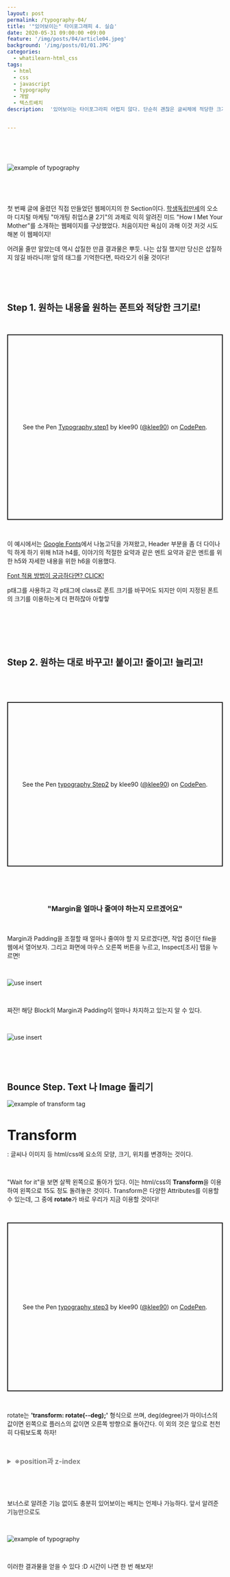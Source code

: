 ```yaml
---
layout: post
permalink: /typography-04/
title: '"있어보이는" 타이포그래피 4. 실습'
date: 2020-05-31 09:00:00 +09:00
feature: '/img/posts/04/article04.jpeg'
background: '/img/posts/01/01.JPG'
categories:
  - whatilearn-html_css
tags:
  - html
  - css
  - javascript
  - typography
  - 개발
  - 텍스트배치
description:  '있어보이는 타이포그라피 어렵지 않다. 단순히 괜찮은 글씨체에 적당한 크기를 가진 글씨들을 알맞게 배치하면 완성할 수 있다. 타이포그라피 그 네 번째, 직접 해보자.'


---
```


​     

​     

![example of typography](/img/posts/04/article4.png)

​     

​     

첫 번째 글에 올렸던 직접 만들었던 웹페이지의 한 Section이다. [학생독립만세](hakdokman.com)의 오소마 디지털 마케팅 "마개팅 취업스쿨 2기"의 과제로 익히 알려진 미드 "How I Met Your Mother"를 소개하는 웹페이지를 구상했었다. 처음이지만 욕심이 과해 이것 저것 시도해본 이 웹페이지!

어려울 줄만 알았는데 역시 삽질한 만큼 결과물은 뿌듯. 나는 삽질 했지만 당신은 삽질하지 않길 바라니까! 앞의 태그를 기억한다면, 따라오기 쉬울 것이다!

​     

​     

## Step 1. 원하는 내용을 원하는 폰트와 적당한 크기로!

​     

<p class="codepen" data-height="432" data-theme-id="dark" data-default-tab="html,result" data-user="klee90" data-slug-hash="eYpqoZX" style="height: 432px; box-sizing: border-box; display: flex; align-items: center; justify-content: center; border: 2px solid; margin: 1em 0; padding: 1em;" data-pen-title="Typography step1">
  <span>See the Pen <a href="https://codepen.io/klee90/pen/eYpqoZX">
  Typography step1</a> by klee90 (<a href="https://codepen.io/klee90">@klee90</a>)
  on <a href="https://codepen.io">CodePen</a>.</span>
</p>
<script async src="https://static.codepen.io/assets/embed/ei.js"></script>


​     

이 예시에서는 [Google Fonts](fonts.google.com)에서 나눔고딕을 가져왔고, Header 부분을 좀 더 다이나믹 하게 하기 위해 h1과 h4를, 이야기의 적절한 요약과 같은 멘트 요약과 같은 멘트를 위한 h5와 자세한 내용을 위한 h6을 이용했다.

<span style="color: gray;">[Font 적용 방법이 궁금하다면? CLICK!](https://whatiproject.com/typography-01/)</span>

p태그를 사용하고 각 p태그에 class로 폰트 크기를 바꾸어도 되지만 이미 지정된 폰트의 크기를 이용하는게 더 편하잖아 아핳핳

​      

​        

   

​     

## Step 2. 원하는 대로 바꾸고! 붙이고! 줄이고! 늘리고!

​          

​             

<p class="codepen" data-height="383" data-theme-id="dark" data-default-tab="html,result" data-user="klee90" data-slug-hash="wvKVZpX" style="height: 383px; box-sizing: border-box; display: flex; align-items: center; justify-content: center; border: 2px solid; margin: 1em 0; padding: 1em;" data-pen-title="typography Step2">
  <span>See the Pen <a href="https://codepen.io/klee90/pen/wvKVZpX">
  typography Step2</a> by klee90 (<a href="https://codepen.io/klee90">@klee90</a>)
  on <a href="https://codepen.io">CodePen</a>.</span>
</p>
<script async src="https://static.codepen.io/assets/embed/ei.js"></script>

​          

​     

### <center>"Margin을 얼마나 줄여야 하는지 모르겠어요"</center>

​     

Margin과 Padding을 조절할 때 얼마나 줄여야 할 지 모르겠다면, 작업 중이던 file을 웹에서 열어보자. 그리고 화면에 마우스 오른쪽 버튼을 누르고, Inspect[조사] 탭을 누르면!

​     

![use insert](/img/posts/04/article4-4.png)

​     

짜잔! 해당 Block의 Margin과 Padding이 얼마나 차지하고 있는지 알 수 있다.

​     

![use insert](/img/posts/04/article4-5.png)

​     

​     

## Bounce Step. Text 나 Image 돌리기

![example of transform tag](/img/posts/04/article4-1.png)

​       

<span style="font-weight: bolder; font-size:2rem;">Transform</span>

: 글씨나 이미지 등 html/css에 요소의 모양, 크기, 위치를 변경하는 것이다.

​     

"Wait for it"을 보면 살짝 왼쪽으로 돌아가 있다. 이는 html/css의 <span style="font-weight: bolder">Transform</span>을 이용하여 왼쪽으로 15도 정도 돌려놓은 것이다. Transform은 다양한 Attributes를 이용할 수 있는데, 그 중에  <span style="font-weight: bolder">rotate</span>가 바로 우리가 지금 이용할 것이다!

​      

<p class="codepen" data-height="393" data-theme-id="dark" data-default-tab="html,result" data-user="klee90" data-slug-hash="zYrYRqG" style="height: 393px; box-sizing: border-box; display: flex; align-items: center; justify-content: center; border: 2px solid; margin: 1em 0; padding: 1em;" data-pen-title="typography step3">
  <span>See the Pen <a href="https://codepen.io/klee90/pen/zYrYRqG">
  typography step3</a> by klee90 (<a href="https://codepen.io/klee90">@klee90</a>)
  on <a href="https://codepen.io">CodePen</a>.</span>
</p>
<script async src="https://static.codepen.io/assets/embed/ei.js"></script>

​     

rotate는 **'transform: rotate(--deg);'** 형식으로 쓰며, deg(degree)가 마이너스의 값이면 왼쪽으로 플러스의 값이면 오른쪽 방향으로 돌아간다. 이 외의 것은 앞으로 천천히 다뤄보도록 하자!

​     

<details style="font-size:1rem; color:gray">
    <summary style="font-weight:bold">※position과 z-index</summary>
    Position은 z-index와 함께 각 요소들의 앞 뒤 순서를 정하는 태그이다. 쉽게 말하자면, 종이 위에 종이를 겹쳐 놓을 수 있듯이 각 요소의 순서를 정해줌으로써 더 복잡한 배치를 가능하게 해준다. 이 건 앞으로 다루기로 하자!</details>

​	

​      

보너스로 알려준 기능 없이도 충분히 있어보이는 배치는 언제나 가능하다.  앞서 알려준 기능만으로도

​      

![example of typography](/img/posts/04/article4-6.png)

​     

이러한 결과물을 얻을 수 있다 :D 시간이 나면 한 번 해보자!

​       

​        

​         

